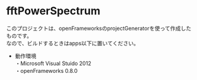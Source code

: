 fftPowerSpectrum
================

このプロジェクトは、openFrameworksのprojectGeneratorを使って作成したものです。  
なので、ビルドするときはapps以下に置いてください。


- 動作環境  
  ・Microsoft Visual Stuido 2012  
  ・openFrameworks 0.8.0
